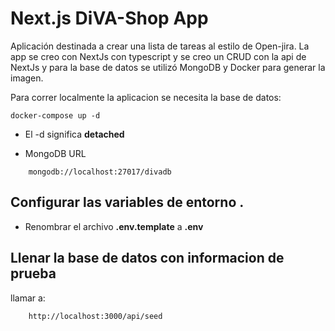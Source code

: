 # Next.js DiVA-Shop App

Aplicación destinada a crear una lista de tareas al estilo de Open-jira.
La app se creo con NextJs con typescript y se creo un CRUD con la api de NextJs
y para la base de datos se utilizó MongoDB y Docker para generar la imagen.

Para correr localmente la aplicacion se necesita la base de datos:

```
docker-compose up -d
```

- El -d significa **detached**

- MongoDB URL

```
    mongodb://localhost:27017/divadb

```

## Configurar las variables de entorno .

- Renombrar el archivo **.env.template** a **.env**

## Llenar la base de datos con informacion de prueba

llamar a:

```
    http://localhost:3000/api/seed
```